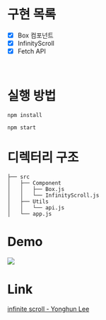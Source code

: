 # 구현 목록

- [x] Box 컴포넌트  
- [x] InfinityScroll  
- [x] Fetch API

<br/>

# 실행 방법

```
npm install

npm start
```

# 디렉터리 구조

```
├── src
│   ├── Component
│   │   ├── Box.js
│   │   └── InfinityScroll.js
│   ├── Utils
│   │   └── api.js
│   └── app.js

```

# Demo

<img src="./src/Demo/demo.gif">

# Link

[infinite scroll - Yonghun Lee](https://velog.io/@yh1120/Infinite-Scroll)
